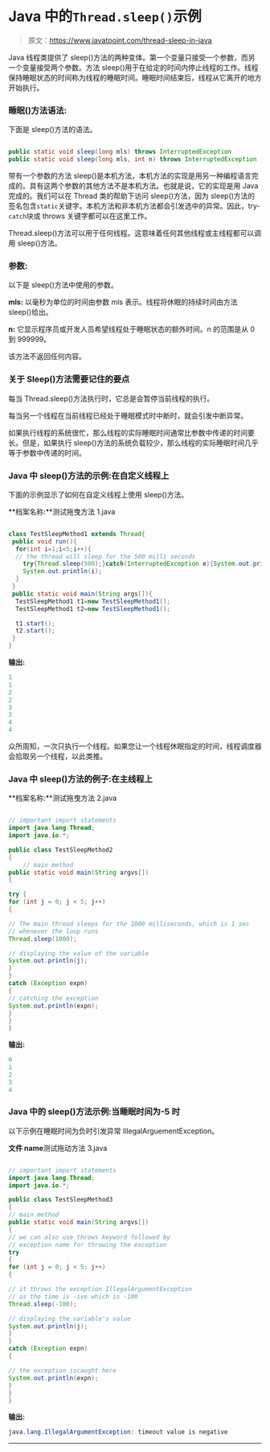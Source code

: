 # Java 中的`Thread.sleep()`示例

> 原文：<https://www.javatpoint.com/thread-sleep-in-java>

Java 线程类提供了 sleep()方法的两种变体。第一个变量只接受一个参数，而另一个变量接受两个参数。方法 sleep()用于在给定的时间内停止线程的工作。线程保持睡眠状态的时间称为线程的睡眠时间。睡眠时间结束后，线程从它离开的地方开始执行。

### 睡眠()方法语法:

下面是 sleep()方法的语法。

```java

public static void sleep(long mls) throws InterruptedException 
public static void sleep(long mls, int n) throws InterruptedException 

```

带有一个参数的方法 sleep()是本机方法，本机方法的实现是用另一种编程语言完成的。具有这两个参数的其他方法不是本机方法。也就是说，它的实现是用 Java 完成的。我们可以在 Thread 类的帮助下访问 sleep()方法，因为 sleep()方法的签名包含`static`关键字。本机方法和非本机方法都会引发选中的异常。因此，try-`catch`块或 throws 关键字都可以在这里工作。

Thread.sleep()方法可以用于任何线程。这意味着任何其他线程或主线程都可以调用 sleep()方法。

### 参数:

以下是 sleep()方法中使用的参数。

**mls:** 以毫秒为单位的时间由参数 mls 表示。线程将休眠的持续时间由方法 sleep()给出。

**n:** 它显示程序员或开发人员希望线程处于睡眠状态的额外时间。n 的范围是从 0 到 999999。

该方法不返回任何内容。

### 关于 Sleep()方法需要记住的要点

每当 Thread.sleep()方法执行时，它总是会暂停当前线程的执行。

每当另一个线程在当前线程已经处于睡眠模式时中断时，就会引发中断异常。

如果执行线程的系统很忙，那么线程的实际睡眠时间通常比参数中传递的时间要长。但是，如果执行 sleep()方法的系统负载较少，那么线程的实际睡眠时间几乎等于参数中传递的时间。

### Java 中 sleep()方法的示例:在自定义线程上

下面的示例显示了如何在自定义线程上使用 sleep()方法。

**档案名称:**测试拖曳方法 1.java

```java

class TestSleepMethod1 extends Thread{  
 public void run(){  
  for(int i=1;i<5;i++){ 
  // the thread will sleep for the 500 milli seconds 
    try{Thread.sleep(500);}catch(InterruptedException e){System.out.println(e);}  
    System.out.println(i);  
  }  
 }  
 public static void main(String args[]){  
  TestSleepMethod1 t1=new TestSleepMethod1();  
  TestSleepMethod1 t2=new TestSleepMethod1();  

  t1.start();  
  t2.start();  
 }  
}  

```

**输出:**

```java
1
1
2
2
3
3
4
4

```

众所周知，一次只执行一个线程。如果您让一个线程休眠指定的时间，线程调度器会拾取另一个线程，以此类推。

### Java 中 sleep()方法的例子:在主线程上

**档案名称:**测试拖曳方法 2.java

```java

// important import statements
import java.lang.Thread;
import java.io.*;

public class TestSleepMethod2
{
    // main method
public static void main(String argvs[])
{

try {
for (int j = 0; j < 5; j++)
{

// The main thread sleeps for the 1000 milliseconds, which is 1 sec
// whenever the loop runs
Thread.sleep(1000);

// displaying the value of the variable
System.out.println(j);
}
}
catch (Exception expn) 
{
// catching the exception
System.out.println(expn);
}
}
}

```

**输出:**

```java
0
1
2
3
4

```

### Java 中的 sleep()方法示例:当睡眠时间为-5 时

以下示例在睡眠时间为负时引发异常 IllegalArguementException。

**文件 name**测试拖动方法 3.java

```java

// important import statements
import java.lang.Thread;
import java.io.*;

public class TestSleepMethod3
{
// main method
public static void main(String argvs[])
{
// we can also use throws keyword followed by
// exception name for throwing the exception
try 
{
for (int j = 0; j < 5; j++) 
{

// it throws the exception IllegalArgumentException
// as the time is -ive which is -100
Thread.sleep(-100);

// displaying the variable's value
System.out.println(j);
}
}
catch (Exception expn) 
{

// the exception iscaught here 
System.out.println(expn);
}
}
}

```

**输出:**

```java
java.lang.IllegalArgumentException: timeout value is negative

```

* * *